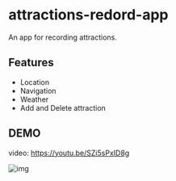 # attractions-redord-app
An app for recording attractions.

## Features

- Location
- Navigation
- Weather
- Add and Delete attraction

## DEMO

video: https://youtu.be/SZi5sPxID8g

![img](https://github.com/evyhsiao/attractions-redord-app/blob/main/DEMO.gif)
